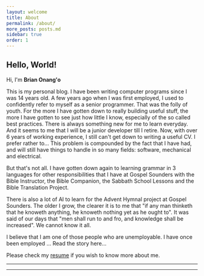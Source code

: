 ```yaml
---
layout: welcome
title: About
permalink: /about/
more_posts: posts.md
sidebar: true
order: 1
---
```


## Hello, World!

Hi, I'm **Brian Onang'o**<br>

This is my personal blog. I have been writing computer programs since I was 14 years old. A few years ago when I was first employed, I used to confidently refer to myself as a senior programmer. That was the folly of youth. For the more I have gotten down to really building useful stuff, the more I have gotten to see just how little I know, especially of the so called best practices. There is always something new for me to learn everyday. And it seems to me that I will be a junior developer till I retire. Now, with over 6 years of working experience, I still can't get down to writing a useful CV. I prefer rather to... This problem is compounded by the fact that I have had, and will still have things to handle in so many fields: software, mechanical and electrical.

But that's not all. I have gotten down again to learning grammar in 3 languages for other responsibilities that I have at Gospel Sounders with the Bible Instructor, the Bible Companion, the Sabbath School Lessons and the Bible Translation Project.

There is also a lot of AI to learn for the Advent Hymnal project at Gospel Sounders. The older I grow, the clearer it is to me that "if any man thinketh that he knoweth anything, he knoweth nothing yet as he ought to". It was said of our days that "men shall run to and fro, and knowledge shall be increased". We cannot know it all.

I believe that I am one of those people who are unemployable. I have once been employed ... Read the story here...






Please check my [resume] if you wish to know more about me.

***

<!--posts_list-->

***


<!--author-->

<!-- Links -->
[SAP Labs Korea]: https://www.sap.com/korea/about/labs-korea.html
[Hanyang University]: https://www.hanyang.ac.kr/
[heavy gamer]: https://steamcommunity.com/id/lazyren
[resume]: /resume/
[original post]: http://blog.vivekmahbubani.com/2007/03/work-hard-to-be-lazy.html
[Hydejack]: https://hydejack.com
